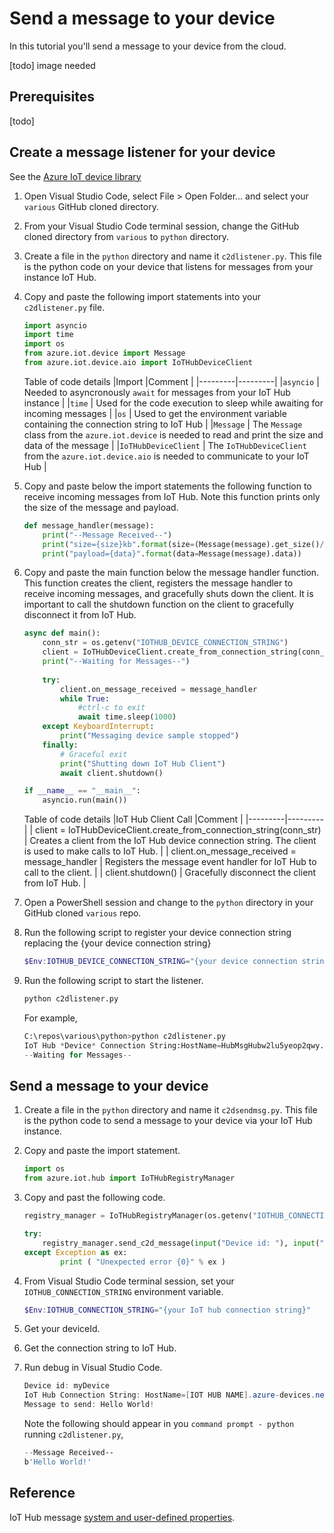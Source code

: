 # Send a message to your device

In this tutorial you'll send a message to your device from the cloud.

[todo] image needed

## Prerequisites

[todo]

## Create a message listener for your device

See the [Azure IoT device library](https://learn.microsoft.com/en-us/python/api/azure-iot-device/azure.iot.device?view=azure-python)

1. Open Visual Studio Code, select File > Open Folder... and select your `various` GitHub cloned directory.
1. From your Visual Studio Code terminal session, change the GitHub cloned directory from `various` to `python` directory.
1. Create a file in the `python` directory and name it `c2dlistener.py`.  This file is the python code on your device that listens for messages from your instance IoT Hub.
1. Copy and paste the following import statements into your `c2dlistener.py` file.

    ```python
    import asyncio
    import time
    import os
    from azure.iot.device import Message
    from azure.iot.device.aio import IoTHubDeviceClient
    ```

    Table of code details
    |Import  |Comment  |
    |---------|---------|
    |`asyncio` | Needed to asyncronously `await` for messages from your IoT Hub instance |
    |`time` |  Used for the code execution to sleep while awaiting for incoming messages |
    |`os` | Used to get the environment variable containing the connection string to IoT Hub |
    |`Message` | The `Message` class from the `azure.iot.device` is needed to read and print the size and data of the message |
    |`IoTHubDeviceClient` | The `IoTHubDeviceClient` from the `azure.iot.device.aio` is needed to communicate to your IoT Hub |

1. Copy and paste below the import statements the following function to receive incoming messages from IoT Hub. Note this function prints only the size of the message and payload.

    ```python
    def message_handler(message):
        print("--Message Received--")
        print("size={size}kb".format(size=(Message(message).get_size()/1000)))
        print("payload={data}".format(data=Message(message).data))
    ```

1. Copy and paste the main function below the message handler function. This function creates the client, registers the message handler to receive incoming messages, and gracefully shuts down the client.  It is important to call the shutdown function on the client to gracefully disconnect it from IoT Hub.

    ```python
    async def main():
        conn_str = os.getenv("IOTHUB_DEVICE_CONNECTION_STRING")
        client = IoTHubDeviceClient.create_from_connection_string(conn_str)
        print("--Waiting for Messages--") 
        
        try:
            client.on_message_received = message_handler
            while True:
                #ctrl-c to exit
                await time.sleep(1000)
        except KeyboardInterrupt:
            print("Messaging device sample stopped")
        finally:
            # Graceful exit
            print("Shutting down IoT Hub Client")
            await client.shutdown()
    
    if __name__ == "__main__":
        asyncio.run(main())
    ```

    Table of code details
    |IoT Hub Client Call  |Comment  |
    |---------|---------|
    | client = IoTHubDeviceClient.create_from_connection_string(conn_str) | Creates a client from the IoT Hub device connection string. The client is used to make calls to IoT Hub. |
    | client.on_message_received = message_handler | Registers the message event handler for IoT Hub to call to the client. |
    | client.shutdown() | Gracefully disconnect the client from IoT Hub. |

1. Open a PowerShell session and change to the `python` directory in your GitHub cloned `various` repo.
1. Run the following script to register your device connection string replacing the {your device connection string}

    ```powershell
    $Env:IOTHUB_DEVICE_CONNECTION_STRING="{your device connection string}"
    ```

1. Run the following script to start the listener.

    ```python
    python c2dlistener.py
    ```

    For example,

    ```python
    C:\repos\various\python>python c2dlistener.py
    IoT Hub *Device* Connection String:HostName=HubMsgHubw2lu5yeop2qwy.azure-devices.net;DeviceId=myDevice;SharedAccessKey=8IrOxxxxxxxxxxxxxxxxxxxxxxxxxtZUkg=
    --Waiting for Messages--
    ```

## Send a message to your device

1. Create a file in the `python` directory and name it `c2dsendmsg.py`.  This file is the python code to send a message to your device via your IoT Hub instance.
1. Copy and paste the import statement.

    ```python
    import os
    from azure.iot.hub import IoTHubRegistryManager
    ```

1. Copy and past the following code.

    ```python
    registry_manager = IoTHubRegistryManager(os.getenv("IOTHUB_CONNECTION_STRING"))
    
    try:
        registry_manager.send_c2d_message(input("Device id: "), input("Message to send: "), {})
    except Exception as ex:
            print ( "Unexpected error {0}" % ex )
    ```

1. From Visual Studio Code terminal session, set your `IOTHUB_CONNECTION_STRING` environment variable.

    ```powershell
    $Env:IOTHUB_CONNECTION_STRING="{your IoT hub connection string}"
    ```

1. Get your deviceId.
1. Get the connection string to IoT Hub.
1. Run debug in Visual Studio Code.

    ```powershell
    Device id: myDevice
    IoT Hub Connection String: HostName=[IOT HUB NAME].azure-devices.net;SharedAccessKeyName=service;SharedAccessKey=[SHARED ACCESS KEY]
    Message to send: Hello World!
    ```

    Note the following should appear in you `command prompt - python` running `c2dlistener.py`,

    ```powershell
    --Message Received--
    b'Hello World!'
    ```

## Reference

IoT Hub message [system and user-defined properties](https://learn.microsoft.com/azure/iot-hub/iot-hub-devguide-messages-construct#system-properties-of-d2c-iot-hub-messages).